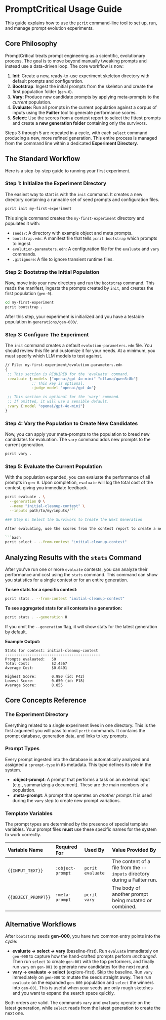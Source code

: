 # PromptCritical Usage Guide

This guide explains how to use the `pcrit` command-line tool to set up, run, and manage prompt evolution experiments.

## Core Philosophy

PromptCritical treats prompt engineering as a scientific, evolutionary process. The goal is to move beyond manually tweaking prompts and instead use a data-driven loop. The core workflow is now:

1.  **Init**: Create a new, ready-to-use experiment skeleton directory with default prompts and configuration.
2.  **Bootstrap**: Ingest the initial prompts from the skeleton and create the first population folder (`gen-0`).
3.  **Vary**: Produce new candidate prompts by applying meta-prompts to the *current* population.
4.  **Evaluate**: Run all prompts in the current population against a corpus of inputs using the **Failter** tool to generate performance scores.
5.  **Select**: Use the scores from a contest report to select the fittest prompts and create a **new generation folder** containing only the survivors.

Steps 3 through 5 are repeated in a cycle, with each `select` command producing a new, more refined generation. This entire process is managed from the command line within a dedicated **Experiment Directory**.

## The Standard Workflow

Here is a step-by-step guide to running your first experiment.

### Step 1: Initialize the Experiment Directory

The easiest way to start is with the `init` command. It creates a new directory containing a runnable set of seed prompts and configuration files.

```bash
pcrit init my-first-experiment
```

This single command creates the `my-first-experiment` directory and populates it with:
*   `seeds/`: A directory with example object and meta prompts.
*   `bootstrap.edn`: A manifest file that tells `pcrit bootstrap` which prompts to ingest.
*   `evolution-parameters.edn`: A configuration file for the `evaluate` and `vary` commands.
*   `.gitignore`: A file to ignore transient runtime files.

### Step 2: Bootstrap the Initial Population

Now, move into your new directory and run the `bootstrap` command. This reads the manifest, ingests the prompts created by `init`, and creates the first population (`gen-0`).

```bash
cd my-first-experiment
pcrit bootstrap .
```
After this step, your experiment is initialized and you have a testable population in `generations/gen-000/`.

### Step 3: Configure The Experiment

The `init` command creates a default `evolution-parameters.edn` file. You should review this file and customize it for your needs. At a minimum, you must specify which LLM models to test against.

```clojure
// File: my-first-experiment/evolution-parameters.edn
{
 ;; This section is REQUIRED for the 'evaluate' command.
 :evaluate {:models ["openai/gpt-4o-mini" "ollama/qwen3:8b"]
            ;; This key is optional.
            :judge-model "openai/gpt-4o"}

 ;; This section is optional for the 'vary' command.
 ;; If omitted, it will use a sensible default.
 :vary {:model "openai/gpt-4o-mini"}
}
```

### Step 4: Vary the Population to Create New Candidates

Now, you can apply your meta-prompts to the population to breed new candidates for evaluation. The `vary` command adds new prompts to the current generation.

```bash
pcrit vary .
```

### Step 5: Evaluate the Current Population

With the population expanded, you can evaluate the performance of all prompts in `gen-0`. Upon completion, `evaluate` will log the total cost of the contest, giving you immediate feedback.

```bash
pcrit evaluate . \
  --generation 0 \
  --name "initial-cleanup-contest" \
  --inputs path/to/my/inputs/```

### Step 6: Select the Survivors to Create the Next Generation

After evaluating, use the scores from the contest report to create a new generation comprised of only the best performers.

```bash
pcrit select . --from-contest "initial-cleanup-contest"
```

## Analyzing Results with the `stats` Command

After you've run one or more `evaluate` contests, you can analyze their performance and cost using the `stats` command. This command can show you statistics for a single contest or for an entire generation.

**To see stats for a specific contest:**
```bash
pcrit stats . --from-contest "initial-cleanup-contest"
```

**To see aggregated stats for all contests in a generation:**
```bash
pcrit stats . --generation 0
```
If you omit the `--generation` flag, it will show stats for the latest generation by default.

**Example Output:**
```
Stats for contest: initial-cleanup-contest
-------------------------------------------
Prompts evaluated:   50
Total Cost:          $2.4567
Average Cost:        $0.0491

Highest Score:       0.980 (id: P42)
Lowest Score:        0.650 (id: P18)
Average Score:       0.855
```

## Core Concepts Reference

### The Experiment Directory

Everything related to a single experiment lives in one directory. This is the first argument you will pass to most `pcrit` commands. It contains the prompt database, generation data, and links to key prompts.

### Prompt Types

Every prompt ingested into the database is automatically analyzed and assigned a `:prompt-type` in its metadata. This type defines its role in the system.

*   **:object-prompt**: A prompt that performs a task on an external input (e.g., summarizing a document). These are the main members of a population.
*   **:meta-prompt**: A prompt that operates on *another prompt*. It is used during the `vary` step to create new prompt variations.

### Template Variables

The prompt types are determined by the presence of special template variables. Your prompt files **must** use these specific names for the system to work correctly.

| Variable Name     | Required For     | Used By          | Value Provided By                                                  |
| :---------------- | :--------------- | :--------------- | :----------------------------------------------------------------- |
| `{{INPUT_TEXT}}`  | `:object-prompt` | `pcrit evaluate` | The content of a file from the `--inputs` directory during a Failter run. |
| `{{OBJECT_PROMPT}}` | `:meta-prompt`   | `pcrit vary`     | The body of another prompt being mutated or combined.              |

## Alternative Workflows

After `bootstrap` seeds **gen-000**, you have two common entry points into the cycle:

  * **evaluate → select → vary** (baseline-first). Run `evaluate` immediately on `gen-000` to capture how the hand-crafted prompts perform *unchanged*. Then run `select` to create `gen-001` with the top performers, and finally run `vary` on `gen-001` to generate new candidates for the next round.
  * **vary → evaluate → select** (explore-first). Skip the baseline. Run `vary` immediately on `gen-000` to mutate the seeds straight away. Then run `evaluate` on the expanded `gen-000` population and `select` the winners into `gen-001`. This is useful when your seeds are only rough sketches and you want to expand the search space quickly.

Both orders are valid. The commands `vary` and `evaluate` operate on the latest generation, while `select` reads from the latest generation to create the next one.
